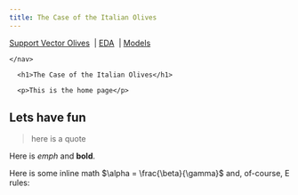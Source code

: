 ```yaml
---
title: The Case of the Italian Olives
---
```



<!DOCTYPE html>
<html lang="en">
  <head>
    <title>The Case of the Italian Olives</title>
    <!-- mathjax config similar to math.stackexchange -->
    <script type="text/x-mathjax-config">
    MathJax.Hub.Config({
      jax: ["input/TeX", "output/HTML-CSS"],
      tex2jax: {
        inlineMath: [ ['$', '$'] ],
        displayMath: [ ['$$', '$$']],
        processEscapes: true,
        displayAlign: 'center',
        skipTags: ['script', 'noscript', 'style', 'textarea', 'pre', 'code']
      }
    });
    </script>
    <script src="//cdn.mathjax.org/mathjax/latest/MathJax.js?config=TeX-AMS_HTML" type="text/javascript"></script>
  </head>
  <body>
    <nav>
        <a href="/testgpages/">Support Vector Olives</a>
                              &nbsp;|&nbsp;<a href="/testgpages/olives-eda.html">EDA</a>
                              &nbsp;|&nbsp;<a href="/testgpages/olives-model.html">Models</a>



    </nav>        

      <h1>The Case of the Italian Olives</h1>

      <p>This is the home page</p>

<h2 id="lets-have-fun">Lets have fun</h2>

<blockquote>
  <p>here is a quote</p>
</blockquote>

<p>Here is <em>emph</em> and <strong>bold</strong>.</p>

<p>Here is some inline math $\alpha = \frac{\beta}{\gamma}$ and, of-course, E rules:</p>

<script type="math/tex; mode=display">G_{\mu\nu} + \Lambda g_{\mu\nu}  = 8 \pi T_{\mu\nu} .</script>

  </body>
</html>

